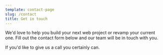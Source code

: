 ```yaml
---
template: contact-page
slug: /contact
title: Get in touch
---
```


We'd love to help you build your next web project or revamp your current one. Fill out the contact form below and our team will be in touch with you.

If you'd like to give us a call you certainly can.